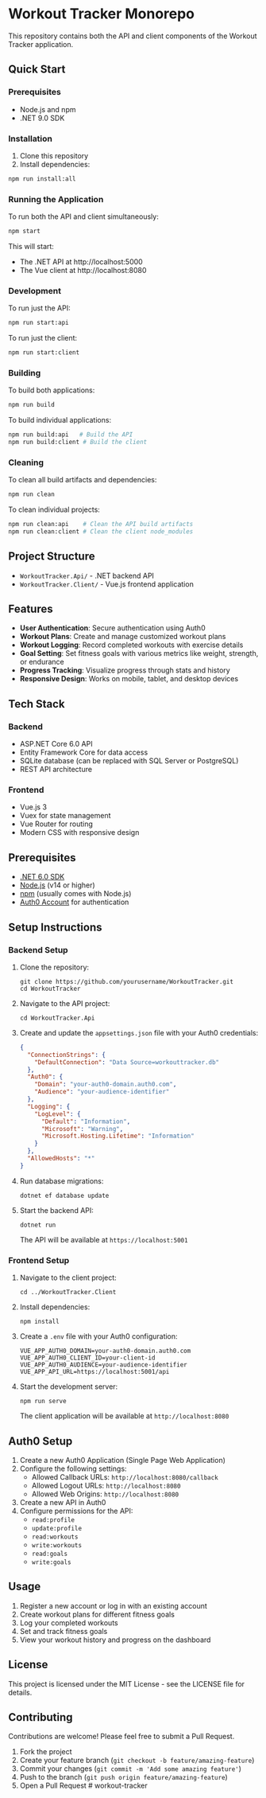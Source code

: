 # Workout Tracker Monorepo

This repository contains both the API and client components of the Workout Tracker application.

## Quick Start

### Prerequisites
- Node.js and npm
- .NET 9.0 SDK

### Installation

1. Clone this repository
2. Install dependencies:
```bash
npm run install:all
```

### Running the Application

To run both the API and client simultaneously:
```bash
npm start
```

This will start:
- The .NET API at http://localhost:5000
- The Vue client at http://localhost:8080

### Development

To run just the API:
```bash
npm run start:api
```

To run just the client:
```bash
npm run start:client
```

### Building

To build both applications:
```bash
npm run build
```

To build individual applications:
```bash
npm run build:api   # Build the API
npm run build:client # Build the client
```

### Cleaning

To clean all build artifacts and dependencies:
```bash
npm run clean
```

To clean individual projects:
```bash
npm run clean:api    # Clean the API build artifacts
npm run clean:client # Clean the client node_modules
```

## Project Structure

- `WorkoutTracker.Api/` - .NET backend API
- `WorkoutTracker.Client/` - Vue.js frontend application

## Features

- **User Authentication**: Secure authentication using Auth0
- **Workout Plans**: Create and manage customized workout plans
- **Workout Logging**: Record completed workouts with exercise details
- **Goal Setting**: Set fitness goals with various metrics like weight, strength, or endurance
- **Progress Tracking**: Visualize progress through stats and history
- **Responsive Design**: Works on mobile, tablet, and desktop devices

## Tech Stack

### Backend
- ASP.NET Core 6.0 API
- Entity Framework Core for data access
- SQLite database (can be replaced with SQL Server or PostgreSQL)
- REST API architecture

### Frontend
- Vue.js 3
- Vuex for state management
- Vue Router for routing
- Modern CSS with responsive design

## Prerequisites

- [.NET 6.0 SDK](https://dotnet.microsoft.com/download/dotnet/6.0)
- [Node.js](https://nodejs.org/) (v14 or higher)
- [npm](https://www.npmjs.com/) (usually comes with Node.js)
- [Auth0 Account](https://auth0.com/) for authentication

## Setup Instructions

### Backend Setup

1. Clone the repository:
   ```
   git clone https://github.com/yourusername/WorkoutTracker.git
   cd WorkoutTracker
   ```

2. Navigate to the API project:
   ```
   cd WorkoutTracker.Api
   ```

3. Create and update the `appsettings.json` file with your Auth0 credentials:
   ```json
   {
     "ConnectionStrings": {
       "DefaultConnection": "Data Source=workouttracker.db"
     },
     "Auth0": {
       "Domain": "your-auth0-domain.auth0.com",
       "Audience": "your-audience-identifier"
     },
     "Logging": {
       "LogLevel": {
         "Default": "Information",
         "Microsoft": "Warning",
         "Microsoft.Hosting.Lifetime": "Information"
       }
     },
     "AllowedHosts": "*"
   }
   ```

4. Run database migrations:
   ```
   dotnet ef database update
   ```

5. Start the backend API:
   ```
   dotnet run
   ```
   The API will be available at `https://localhost:5001`

### Frontend Setup

1. Navigate to the client project:
   ```
   cd ../WorkoutTracker.Client
   ```

2. Install dependencies:
   ```
   npm install
   ```

3. Create a `.env` file with your Auth0 configuration:
   ```
   VUE_APP_AUTH0_DOMAIN=your-auth0-domain.auth0.com
   VUE_APP_AUTH0_CLIENT_ID=your-client-id
   VUE_APP_AUTH0_AUDIENCE=your-audience-identifier
   VUE_APP_API_URL=https://localhost:5001/api
   ```

4. Start the development server:
   ```
   npm run serve
   ```
   The client application will be available at `http://localhost:8080`

## Auth0 Setup

1. Create a new Auth0 Application (Single Page Web Application)
2. Configure the following settings:
   - Allowed Callback URLs: `http://localhost:8080/callback`
   - Allowed Logout URLs: `http://localhost:8080`
   - Allowed Web Origins: `http://localhost:8080`
3. Create a new API in Auth0
4. Configure permissions for the API:
   - `read:profile`
   - `update:profile`
   - `read:workouts`
   - `write:workouts`
   - `read:goals`
   - `write:goals`

## Usage

1. Register a new account or log in with an existing account
2. Create workout plans for different fitness goals
3. Log your completed workouts
4. Set and track fitness goals
5. View your workout history and progress on the dashboard

## License

This project is licensed under the MIT License - see the LICENSE file for details.

## Contributing

Contributions are welcome! Please feel free to submit a Pull Request.

1. Fork the project
2. Create your feature branch (`git checkout -b feature/amazing-feature`)
3. Commit your changes (`git commit -m 'Add some amazing feature'`)
4. Push to the branch (`git push origin feature/amazing-feature`)
5. Open a Pull Request # workout-tracker
